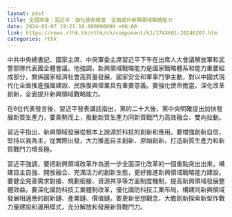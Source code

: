 ```yaml
---
layout: post
title: 全國兩會｜習近平：強化使命擔當　全面提升新興領域戰略能力
date: 2024-03-07 19:21:10.000000000 +08:00
link: https://news.rthk.hk/rthk/ch/component/k2/1743601-20240307.htm
categories: rthk
---
```


中共中央總書記、國家主席、中央軍委主席習近平下午在出席人大會議解放軍和武警部隊代表團全體會議。他強調，新興領域戰略能力是國家戰略體系和能力重要組成部分，關係國家經濟社會高質量發展、國家安全和軍事鬥爭主動，對以中國式現代化全面推進強國建設、民族復興偉業具有重要意義。要強化使命擔當，深化改革創新，全面提升新興領域戰略能力。

在6位代表發言後，習近平發表講話指出，黨的二十大後，黨中央明確提出加快發展新質生產力，要乘勢而上，推動新質生產力同新質戰鬥力高效融合、雙向拉動。

習近平指出，新興領域發展從根本上說源於科技的創新和應用。要增強創新自信，堅持以我為主，從實際出發，大力推進自主創新、原始創新，打造新質生產力和新質戰鬥力增長極。

習近平強調，要把新興領域改革作為進一步全面深化改革的一個重點突出出來，構建自主自強、開放融合、充滿活力的創新生態，更好推進新興領域戰略能力建設。要健全完善需求對接、規劃銜接、資源共享等方面制度機制，提高新興領域發展整體效益。要深化國防科技工業體制改革，優化國防科技工業布局，構建同新興領域發展相適應的創新鏈、產業鏈、價值鏈。要更新思想觀念，大膽創新探索新型作戰力量建設和運用模式，充分解放和發展新質戰鬥力。
